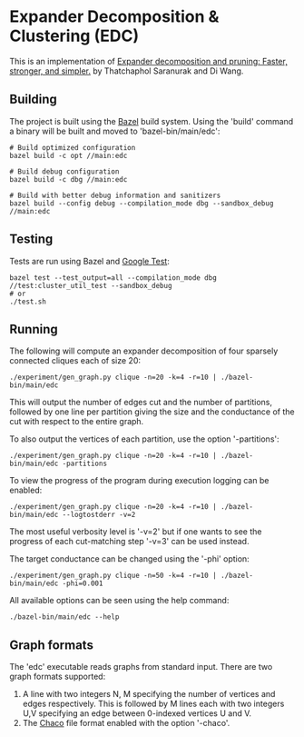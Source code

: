 # Expander Decomposition & Clustering (EDC)

This is an implementation of [Expander decomposition and pruning: Faster,
stronger, and simpler.](https://arxiv.org/pdf/1812.08958.pdf) by Thatchaphol
Saranurak and Di Wang.

## Building

The project is built using the [Bazel](https://bazel.build) build system. Using
the 'build' command a binary will be built and moved to
'bazel-bin/main/edc':

``` shell
# Build optimized configuration
bazel build -c opt //main:edc

# Build debug configuration
bazel build -c dbg //main:edc

# Build with better debug information and sanitizers
bazel build --config debug --compilation_mode dbg --sandbox_debug //main:edc
```

## Testing

Tests are run using Bazel and [Google Test](https://github.com/google/googletest):

``` shell
bazel test --test_output=all --compilation_mode dbg //test:cluster_util_test --sandbox_debug
# or
./test.sh
```

## Running

The following will compute an expander decomposition of four sparsely connected
cliques each of size 20:

``` shell
./experiment/gen_graph.py clique -n=20 -k=4 -r=10 | ./bazel-bin/main/edc
```

This will output the number of edges cut and the number of partitions, followed
by one line per partition giving the size and the conductance of the cut with
respect to the entire graph.

To also output the vertices of each partition, use the option '-partitions':

``` shell
./experiment/gen_graph.py clique -n=20 -k=4 -r=10 | ./bazel-bin/main/edc -partitions
```

To view the progress of the program during execution logging can be enabled:

``` shell
./experiment/gen_graph.py clique -n=20 -k=4 -r=10 | ./bazel-bin/main/edc --logtostderr -v=2
```

The most useful verbosity level is '-v=2' but if one wants to see the progress
of each cut-matching step '-v=3' can be used instead.

The target conductance can be changed using the '-phi' option:

``` shell
./experiment/gen_graph.py clique -n=50 -k=4 -r=10 | ./bazel-bin/main/edc -phi=0.001
```

All available options can be seen using the help command:

``` shell
./bazel-bin/main/edc --help
```

## Graph formats

The 'edc' executable reads graphs from standard input. There are two
graph formats supported:
1. A line with two integers N, M specifying the number of vertices and edges
   respectively. This is followed by M lines each with two integers U,V
   specifying an edge between 0-indexed vertices U and V.
2. The [Chaco](https://chriswalshaw.co.uk/jostle/jostle-exe.pdf) file format
   enabled with the option '-chaco'.

